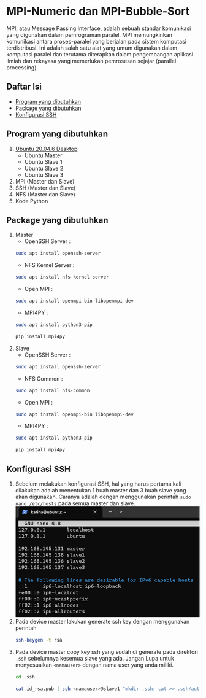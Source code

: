 # MPI-Numeric dan MPI-Bubble-Sort
MPI, atau Message Passing Interface, adalah sebuah standar komunikasi yang digunakan dalam pemrograman paralel. MPI memungkinkan komunikasi antara proses-paralel yang berjalan pada sistem komputasi terdistribusi. Ini adalah salah satu alat yang umum digunakan dalam komputasi paralel dan terutama diterapkan dalam pengembangan aplikasi ilmiah dan rekayasa yang memerlukan pemrosesan sejajar (parallel processing).
## Daftar Isi
- [Program yang dibutuhkan](#program-yang-dibutuhkan)
- [Package yang dibutuhkan](#package-yang-dibutuhkan)
- [Konfigurasi SSH](#konfigurasi-ssh)
## Program yang dibutuhkan
1. [Ubuntu 20.04.6 Desktop](https://releases.ubuntu.com/focal/)
   - Ubuntu Master
   - Ubuntu Slave 1
   - Ubuntu Slave 2
   - Ubuntu Slave 3
3. MPI (Master dan Slave)
4. SSH (Master dan Slave)
5. NFS (Master dan Slave)
6. Kode Python
## Package yang dibutuhkan
1. Master
   - OpenSSH Server :
   ```bash
   sudo apt install openssh-server
   ```
   - NFS Kernel Server :
   ```bash
   sudo apt install nfs-kernel-server
   ```
   - Open MPI :
   ```bash
   sudo apt install openmpi-bin libopenmpi-dev
   ```
   - MPI4PY :
   ```bash
   sudo apt install python3-pip
   ```
   ```bash
   pip install mpi4py
   ```
2. Slave
   -  OpenSSH Server :
   ```bash
   sudo apt install openssh-server
   ```
   - NFS Common :
   ```bash
   sudo apt install nfs-common
   ```
   - Open MPI :
   ```bash
   sudo apt install openmpi-bin libopenmpi-dev
   ```
   - MPI4PY :
   ```bash
   sudo apt install python3-pip
   ```
   ```bash
   pip install mpi4py
   ```
## Konfigurasi SSH
1. Sebelum melakukan konfigurasi SSH, hal yang harus pertama kali dilakukan adalah menentukan 1 buah master dan 3 buah slave yang akan digunakan. Caranya adalah dengan menggunakan perintah `sudo nano /etc/hosts` pada semua master dan slave.
![sudo nano etc hosts](https://github.com/SyahrulWijaya/MPI-Numeric-dan-MPI-Bubble-Sort/blob/2be5d00f7a520aebe0fc313915d2331d95f83f69/sudo%20nano%20etc%20hosts.png)
2. Pada device master lakukan generate ssh key dengan menggunakan perintah
   ```bash
   ssh-keygen -t rsa
   ``` 
3. Pada device master copy key ssh yang sudah di generate pada direktori `.ssh` sebelumnya kesemua slave yang ada. Jangan Lupa untuk menyesuaikan `<namauser>` dengan nama user yang anda miliki.
   ```bash
   cd .ssh
   ```
   ```bash
   cat id_rsa.pub | ssh <namauser>@slave1 "mkdir .ssh; cat >> .ssh/authorized_keys"
   ```
